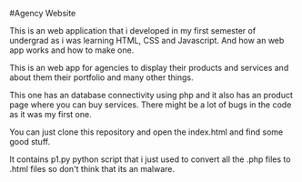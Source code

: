 #Agency Website


This is an web application that i developed in my first semester of undergrad as i was learning HTML, CSS and Javascript. And how an web app works and how to make one.

This is an web app for agencies to display their products and services and about them their portfolio and many other things.

This one has an database connectivity using php and it also has an product page where you can buy services. There might be a lot of bugs in the code as it was my first one.

You can just clone this repository and open the index.html and find some good stuff.

It contains p1.py python script that i just used to convert all the .php files to .html files so don't think that its an malware.
